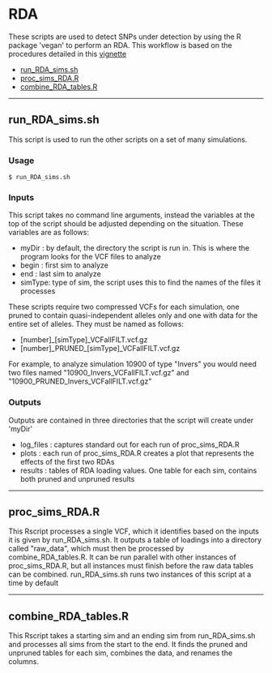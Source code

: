 # RDA

These scripts are used to detect SNPs under detection by using the R package 'vegan' to perform an RDA. This workflow is based on the procedures detailed in this [vignette](https://popgen.nescent.org/2018-03-27_RDA_GEA.html#data-packages)

* [run\_RDA\_sims.sh](#run_rda_simssh)
* [proc\_sims\_RDA.R](#proc_sims_rdar)
* [combine\_RDA\_tables.R](#combine_rda_tablesr)
---


## run\_RDA\_sims.sh

This script is used to run the other scripts on a set of many simulations.

### Usage

`$ run_RDA_sims.sh`

### Inputs

This script takes no command line arguments, instead the variables at the top of the script should be adjusted depending on the situation. These variables are as follows:

* myDir  : by default, the directory the script is run in. This is where the program looks for the VCF files to analyze
* begin  : first sim to analyze
* end    : last sim to analyze
* simType: type of sim, the script uses this to find the names of the files it processes 

These scripts require two compressed VCFs for each simulation, one pruned to contain quasi-independent alleles only and one with data for the entire set of alleles. They must be named as follows:

* [number]\_[simType]\_VCFallFILT.vcf.gz
* [number]\_PRUNED\_[simType]\_VCFallFILT.vcf.gz

For example, to analyze simulation 10900 of type "Invers" you would need two files named "10900\_Invers\_VCFallFILT.vcf.gz" and "10900\_PRUNED\_Invers\_VCFallFILT.vcf.gz"

### Outputs

Outputs are contained in three directories that the script will create under 'myDir'

* log\_files : captures standard out for each run of proc\_sims\_RDA.R
* plots     : each run of proc\_sims\_RDA.R creates a plot that represents the effects of the first two RDAs
* results   : tables of RDA loading values. One table for each sim, contains both pruned and unpruned results
---


## proc\_sims\_RDA.R

This Rscript processes a single VCF, which it identifies based on the inputs it is given by run\_RDA\_sims.sh. It outputs a table of loadings into a directory called "raw\_data", which must then be processed by combine\_RDA\_tables.R. It can be run parallel with other instances of proc\_sims\_RDA.R, but all instances must finish before the raw data tables can be combined. run\_RDA\_sims.sh runs two instances of this script at a time by default

---


## combine\_RDA\_tables.R

This Rscript takes a starting sim and an ending sim from run\_RDA\_sims.sh and processes all sims from the start to the end. It finds the pruned and unpruned tables for each sim, combines the data, and renames the columns.    
 
